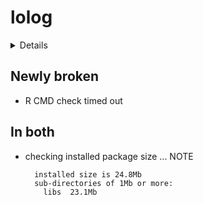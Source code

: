 # lolog

<details>

* Version: 1.3
* GitHub: https://github.com/statnet/lolog
* Source code: https://github.com/cran/lolog
* Date/Publication: 2021-07-01 07:50:06 UTC
* Number of recursive dependencies: 80

Run `revdep_details(, "lolog")` for more info

</details>

## Newly broken

*   R CMD check timed out
    

## In both

*   checking installed package size ... NOTE
    ```
      installed size is 24.8Mb
      sub-directories of 1Mb or more:
        libs  23.1Mb
    ```

